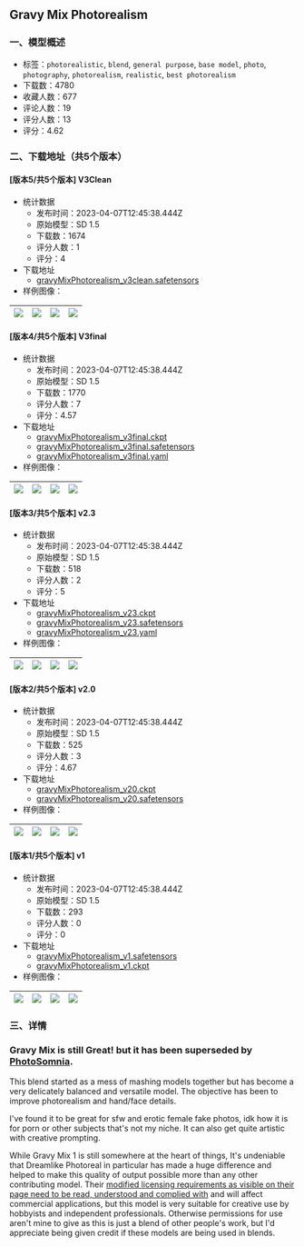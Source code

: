 ## Gravy Mix Photorealism
### 一、模型概述

- 标签：`photorealistic`, `blend`, `general purpose`, `base model`, `photo`, `photography`, `photorealism`, `realistic`, `best photorealism`
- 下载数：4780
- 收藏人数：677
- 评论人数：19
- 评分人数：13
- 评分：4.62

### 二、下载地址（共5个版本）

#### [版本5/共5个版本] V3Clean

- 统计数据
  - 发布时间：2023-04-07T12:45:38.444Z
  - 原始模型：SD 1.5
  - 下载数：1674
  - 评分人数：1
  - 评分：4
- 下载地址
  - [gravyMixPhotorealism_v3clean.safetensors](https://civitai.com/api/download/models/38989)
- 样例图像：

| <img src="https://image.civitai.com/xG1nkqKTMzGDvpLrqFT7WA/c3ddf6d7-0e20-4484-7107-d94d41f28800/width=450/432105.jpeg" /> | <img src="https://image.civitai.com/xG1nkqKTMzGDvpLrqFT7WA/382587a8-235a-4a3a-8991-4c75442b6b00/width=450/431936.jpeg" /> | <img src="https://image.civitai.com/xG1nkqKTMzGDvpLrqFT7WA/14a67172-6a6f-404a-d3a0-1f8505f00600/width=450/431937.jpeg" /> | <img src="https://image.civitai.com/xG1nkqKTMzGDvpLrqFT7WA/00d638e1-6a16-4464-c56a-812a2bdd3000/width=450/431935.jpeg" /> |
| ---- | ---- | ---- | ---- |

#### [版本4/共5个版本] V3final

- 统计数据
  - 发布时间：2023-04-07T12:45:38.444Z
  - 原始模型：SD 1.5
  - 下载数：1770
  - 评分人数：7
  - 评分：4.57
- 下载地址
  - [gravyMixPhotorealism_v3final.ckpt](https://civitai.com/api/download/models/16191?type=Model&format=PickleTensor&size=full&fp=fp16)
  - [gravyMixPhotorealism_v3final.safetensors](https://civitai.com/api/download/models/16191)
  - [gravyMixPhotorealism_v3final.yaml](https://civitai.com/api/download/models/16191?type=Config&format=Other)
- 样例图像：

| <img src="https://image.civitai.com/xG1nkqKTMzGDvpLrqFT7WA/40a11eae-93b2-465a-714d-c7fd6b869400/width=450/163503.jpeg" /> | <img src="https://image.civitai.com/xG1nkqKTMzGDvpLrqFT7WA/e88d49a1-2c8d-4b80-cf99-18ec88fee800/width=450/167895.jpeg" /> | <img src="https://image.civitai.com/xG1nkqKTMzGDvpLrqFT7WA/a1b7b8c2-2850-4623-fdac-16c83e20ca00/width=450/163510.jpeg" /> | <img src="https://image.civitai.com/xG1nkqKTMzGDvpLrqFT7WA/6d1d9b16-6e21-41d0-d8eb-cb7edc60f300/width=450/167894.jpeg" /> |
| ---- | ---- | ---- | ---- |

#### [版本3/共5个版本] v2.3

- 统计数据
  - 发布时间：2023-04-07T12:45:38.444Z
  - 原始模型：SD 1.5
  - 下载数：518
  - 评分人数：2
  - 评分：5
- 下载地址
  - [gravyMixPhotorealism_v23.ckpt](https://civitai.com/api/download/models/11703?type=Model&format=PickleTensor&size=full&fp=fp16)
  - [gravyMixPhotorealism_v23.safetensors](https://civitai.com/api/download/models/11703)
  - [gravyMixPhotorealism_v23.yaml](https://civitai.com/api/download/models/11703?type=Config&format=Other)
- 样例图像：

| <img src="https://image.civitai.com/xG1nkqKTMzGDvpLrqFT7WA/adebdbcd-dc50-42b0-9de1-2937b07aed00/width=450/150518.jpeg" /> | <img src="https://image.civitai.com/xG1nkqKTMzGDvpLrqFT7WA/56465dea-1703-4f6e-f3b7-c72855ec5c00/width=450/111844.jpeg" /> | <img src="https://image.civitai.com/xG1nkqKTMzGDvpLrqFT7WA/a5d52bc2-32e7-4279-3a47-d898657b9100/width=450/149837.jpeg" /> | <img src="https://image.civitai.com/xG1nkqKTMzGDvpLrqFT7WA/d3b0a4e9-b289-4f55-955c-47be2f074400/width=450/111842.jpeg" /> |
| ---- | ---- | ---- | ---- |

#### [版本2/共5个版本] v2.0

- 统计数据
  - 发布时间：2023-04-07T12:45:38.444Z
  - 原始模型：SD 1.5
  - 下载数：525
  - 评分人数：3
  - 评分：4.67
- 下载地址
  - [gravyMixPhotorealism_v20.ckpt](https://civitai.com/api/download/models/5598?type=Model&format=PickleTensor&size=full&fp=fp16)
  - [gravyMixPhotorealism_v20.safetensors](https://civitai.com/api/download/models/5598)
- 样例图像：

| <img src="https://image.civitai.com/xG1nkqKTMzGDvpLrqFT7WA/7177e1a9-89b3-404e-79a8-ae7c25930a00/width=450/150520.jpeg" /> | <img src="https://image.civitai.com/xG1nkqKTMzGDvpLrqFT7WA/e79a0a20-7b8b-4a99-0a22-8891f86a9500/width=450/45021.jpeg" /> | <img src="https://image.civitai.com/xG1nkqKTMzGDvpLrqFT7WA/840bc735-c14f-4054-ce2e-03be0ab61f00/width=450/45309.jpeg" /> | <img src="https://image.civitai.com/xG1nkqKTMzGDvpLrqFT7WA/335b02b3-c88d-4efb-19be-0fb3bd0d2400/width=450/45308.jpeg" /> |
| ---- | ---- | ---- | ---- |

#### [版本1/共5个版本] v1

- 统计数据
  - 发布时间：2023-04-07T12:45:38.444Z
  - 原始模型：SD 1.5
  - 下载数：293
  - 评分人数：0
  - 评分：0
- 下载地址
  - [gravyMixPhotorealism_v1.safetensors](https://civitai.com/api/download/models/3378)
  - [gravyMixPhotorealism_v1.ckpt](https://civitai.com/api/download/models/3378?type=Model&format=PickleTensor&size=full&fp=fp16)
- 样例图像：

| <img src="https://image.civitai.com/xG1nkqKTMzGDvpLrqFT7WA/3e1ce0fd-cb9e-4027-4d41-14aacad5b800/width=450/150521.jpeg" /> | <img src="https://image.civitai.com/xG1nkqKTMzGDvpLrqFT7WA/da086122-9228-427d-e7a4-4394d305c400/width=450/22676.jpeg" /> | <img src="https://image.civitai.com/xG1nkqKTMzGDvpLrqFT7WA/4e573915-5e24-4a30-9aa3-4b51bc031b00/width=450/22677.jpeg" /> | <img src="https://image.civitai.com/xG1nkqKTMzGDvpLrqFT7WA/e44526f5-61eb-4d6a-6ca4-02559e807c00/width=450/22668.jpeg" /> |
| ---- | ---- | ---- | ---- |


### 三、详情
<h3>Gravy Mix is still Great!  but it has been superseded by <a rel="ugc" href="https://civitai.com/models/18637/photosomnia">PhotoSomnia</a>.</h3><p>This blend started as a mess of mashing models together but has become a very delicately balanced and versatile model. The objective has been to improve photorealism and hand/face details.</p><p>I've found it to be great for sfw and erotic female fake photos, idk how it is for porn or other subjects that's not my niche. It can also get quite artistic with creative prompting.</p><p>While Gravy Mix 1 is still somewhere at the heart of things, It's undeniable that Dreamlike Photoreal in particular has made a huge difference and helped to make this quality of output possible more than any other contributing model. Their <a target="_blank" rel="ugc" href="https://civitai.com/models/3811/dreamlike-photoreal-20">modified licensing requirements as visible on their page need to be read, understood and complied with</a> and will affect commercial applications, but this model is very suitable for creative use by hobbyists and independent professionals. Otherwise permissions for use aren't mine to give as this is just a blend of other people's work, but I'd appreciate being given credit if these models are being used in blends. <br /><br /></p>